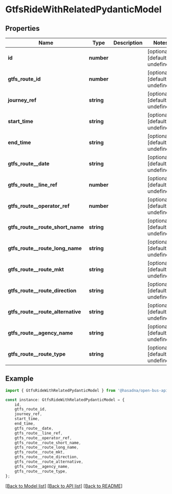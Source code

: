 # GtfsRideWithRelatedPydanticModel


## Properties

Name | Type | Description | Notes
------------ | ------------- | ------------- | -------------
**id** | **number** |  | [optional] [default to undefined]
**gtfs_route_id** | **number** |  | [optional] [default to undefined]
**journey_ref** | **string** |  | [optional] [default to undefined]
**start_time** | **string** |  | [optional] [default to undefined]
**end_time** | **string** |  | [optional] [default to undefined]
**gtfs_route__date** | **string** |  | [optional] [default to undefined]
**gtfs_route__line_ref** | **number** |  | [optional] [default to undefined]
**gtfs_route__operator_ref** | **number** |  | [optional] [default to undefined]
**gtfs_route__route_short_name** | **string** |  | [optional] [default to undefined]
**gtfs_route__route_long_name** | **string** |  | [optional] [default to undefined]
**gtfs_route__route_mkt** | **string** |  | [optional] [default to undefined]
**gtfs_route__route_direction** | **string** |  | [optional] [default to undefined]
**gtfs_route__route_alternative** | **string** |  | [optional] [default to undefined]
**gtfs_route__agency_name** | **string** |  | [optional] [default to undefined]
**gtfs_route__route_type** | **string** |  | [optional] [default to undefined]

## Example

```typescript
import { GtfsRideWithRelatedPydanticModel } from '@hasadna/open-bus-api-client';

const instance: GtfsRideWithRelatedPydanticModel = {
    id,
    gtfs_route_id,
    journey_ref,
    start_time,
    end_time,
    gtfs_route__date,
    gtfs_route__line_ref,
    gtfs_route__operator_ref,
    gtfs_route__route_short_name,
    gtfs_route__route_long_name,
    gtfs_route__route_mkt,
    gtfs_route__route_direction,
    gtfs_route__route_alternative,
    gtfs_route__agency_name,
    gtfs_route__route_type,
};
```

[[Back to Model list]](../README.md#documentation-for-models) [[Back to API list]](../README.md#documentation-for-api-endpoints) [[Back to README]](../README.md)
